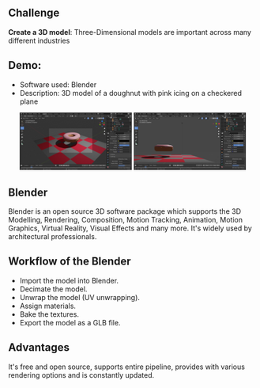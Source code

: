 ## Challenge

**Create a 3D model**: Three-Dimensional models are important across many different industries

## Demo:

- Software used: Blender
- Description: 3D model of a doughnut with pink icing on a checkered plane
<p align="center"><img src="./doughnut.png" width=45%> <img src="./doughnut2.PNG" width=45%></p>

## Blender

Blender is an open source 3D software package which supports the 3D Modelling, Rendering, Composition, Motion Tracking, Animation, Motion Graphics, Virtual Reality, Visual Effects and many more.
It's widely used by architectural professionals. 

## Workflow of the Blender

- Import the model into Blender.
- Decimate the model.
- Unwrap the model (UV unwrapping).
- Assign materials.
- Bake the textures.
- Export the model as a GLB file.

## Advantages 

It's free and open source, supports entire pipeline, provides with various rendering options and is constantly updated.

